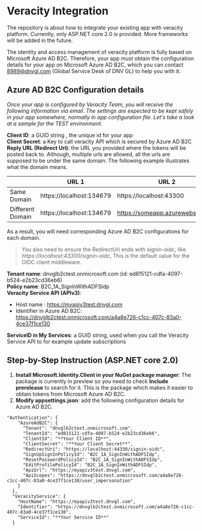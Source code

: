 
# Veracity Integration
The repository is about how to integrate your existing app with veracity platform. Currently, only ASP.NET core 2.0 is provided. More frameworks will be added in the future.

The identity and access management of veracity platform is fully based on Microsoft Azure AD B2C. Therefore, your app must obtain the configuration details for your app on Microsoft Azure AD B2C, which you can contact 8989@dnvgl.com (Global Service Desk of DNV GL) to help you with it.


## Azure AD B2C Configuration details
*Once your app is configured by Veracity Team, you will receive the following information via email. The settings are expected to be kept safely in your app somewhere, normally in app configuration file. Let's take a look at a sample for the TEST environment.* 

**Client ID**:       a GUID string , the unique id for your app <br/>
**Client Secret**:   a Key to call veracity API which is secured by Azure AD B2C <br/>
**Reply URL (Redirect Uri)**:    the URL you provided where the tokens will be posted back to. Although, multiple urls are allowed, all the urls are supposed to be under the same domain. The following example illustrates what the domain means.<br/>

|                | URL 1                    | URL 2                  |
|----------------|--------------------------|------------------------|
|Same Domain     | https://localhost:134679 | https://localhost:43300 |  
|Different Domain| https://localhost:134679 | https://someapp.azurewebsites.net | 

As a result, you will need corresponding Azure AD B2C configurations for each domain. <br/>
> You also need to ensure the RedirectUri ends with signin-oidc, like *https://localhost:43300/signin-oidc*, This is the default value for the OIDC client middleware.<br/>

**Tenant name**:      dnvglb2ctest.onmicrosoft.com (id: ed815121-cdfa-4097-b524-e2b23cd36eb6) <br/>
**Policy name**:      B2C_1A_SignInWithADFSIdp <br/>
**Veracity Service API (APIv3)**:<br/>
 * Host name : https://myapiv3test.dnvgl.com
 * Identifier in Azure AD B2C: https://dnvglb2ctest.onmicrosoft.com/a4a8e726-c1cc-407c-83a0-4ce37f1ce130

**ServiceID in My Services**: a GUID string, used when you call the Veracity Service API to for example update subscriptions<br/>

## Step-by-Step Instruction (ASP.NET core 2.0)
1. **Install Microsoft.Identity.Client in your NuGet package manager**: The package is currently in preview so you need to check **Include prerelease** to search for it. This is the package which makes it easier to obtain tokens from Microsoft Azure AD B2C.
2. **Modify appsettings.json**: add the following configuration details for Azure AD B2C. <br/>
```
"Authentication": {
    "AzureAdB2C": {
      "Tenant": "dnvglb2ctest.onmicrosoft.com",
      "TenantId": "ed815121-cdfa-4097-b524-e2b23cd36eb6",
      "ClientId": "**Your Client ID**",
      "ClientSecret": "**Your Client Secret**",
      "RedirectUri": "https://localhost:44330/signin-oidc",  
      "SignUpSignInPolicyId": "B2C_1A_SignInWithADFSIdp",
      "ResetPasswordPolicyId": "B2C_1A_SignInWithADFSIdp",
      "EditProfilePolicyId": "B2C_1A_SignInWithADFSIdp",
      "ApiUrl": "https://myapiv3test.dnvgl.com",
      "ApiScopes": "https://dnvglb2ctest.onmicrosoft.com/a4a8e726-c1cc-407c-83a0-4ce37f1ce130/user_impersonation"
    }
  },
  "VeracityService": {
    "HostName": "https://myapiv3test.dnvgl.com",
    "Identifier": "https://dnvglb2ctest.onmicrosoft.com/a4a8e726-c1cc-407c-83a0-4ce37f1ce130", 
    "ServiceId": "**Your Service ID**"
  }
```
